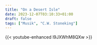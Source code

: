 ```yaml
---
title: "On a Desert Isle"
date: 2023-12-07T03:10:33+01:00
draft: false
tags: ["Musik", "C.W. Stoneking"]
---
```


{{< youtube-enhanced l9JXWhM8QXw >}}
